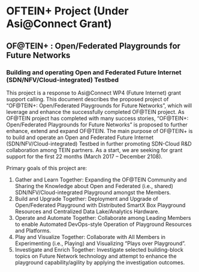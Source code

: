 # OFTEIN+ Project (Under Asi@Connect Grant) 

##  OF@TEIN+ : Open/Federated Playgrounds for Future Networks
### Building and operating Open and Federated Future Internet (SDN/NFV/Cloud-integrated) Testbed

This project is a response to Asi@Connect WP4 (Future Internet) grant support calling.
This document describes the proposed project of “OF@TEIN+: Open/Federated Playgrounds for
Future Networks”, which will leverage and enhance the successfully completed OF@TEIN project. As OF@TEIN project has completed with many success stories, “OF@TEIN+: Open/Federated Playgrounds for Future Networks” is proposed to further enhance, extend and expand OF@TEIN. The
main purpose of OF@TEIN+ is to build and operate an Open and Federated Future Internet (SDN/NFV/Cloud-integrated) Testbed in further promoting SDN-Cloud R&D collaboration among TEIN partners. As a start, we are seeking for grant support for the first 22
months (March 2017 – December 2108).

Primary goals of this project are:

1. Gather and Learn Together: Expanding the OF@TEIN Community and Sharing the Knowledge about
Open and Federated (i.e., shared) SDN/NFV/Cloud-integrated Playground amongst the Members.
2. Build and Upgrade Together: Deployment and Upgrade of Open/Federated Playground with
Distributed SmartX Box Playground Resources and Centralized Data Lake/Analytics Hardware.
3. Operate and Automate Together: Collaborate among Leading Members to enable Automated
DevOps-style Operation of Playground Resources and Platforms.
4. Play and Visualize Together: Collaborate with All Members in Experimenting (i.e., Playing) and
Visualizing “Plays over Playground”.
5. Investigate and Enrich Together: Investigate selected building-block topics on Future Network
technology and attempt to enhance the playground capability/agility by applying the investigation
outcomes.


